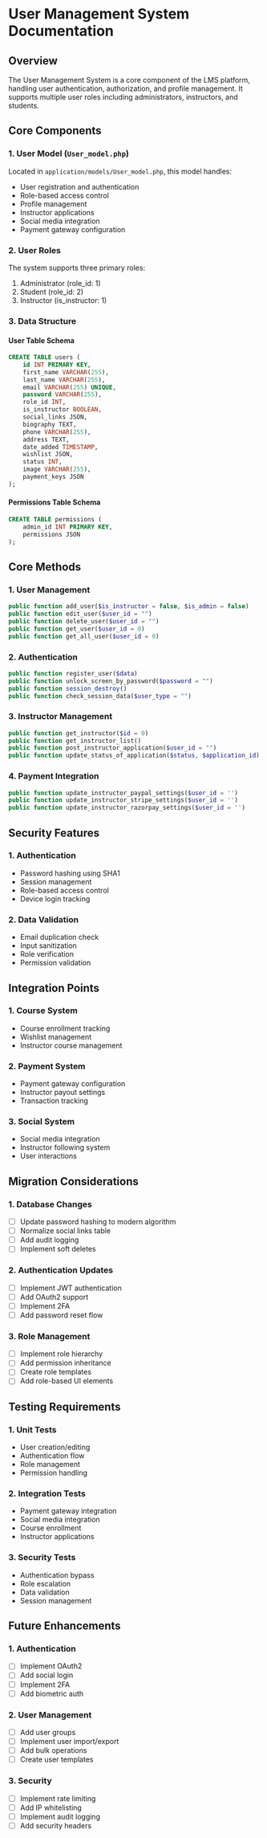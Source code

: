 # User Management System Documentation

## Overview
The User Management System is a core component of the LMS platform, handling user authentication, authorization, and profile management. It supports multiple user roles including administrators, instructors, and students.

## Core Components

### 1. User Model (`User_model.php`)
Located in `application/models/User_model.php`, this model handles:
- User registration and authentication
- Role-based access control
- Profile management
- Instructor applications
- Social media integration
- Payment gateway configuration

### 2. User Roles
The system supports three primary roles:
1. Administrator (role_id: 1)
2. Student (role_id: 2)
3. Instructor (is_instructor: 1)

### 3. Data Structure

#### User Table Schema
```sql
CREATE TABLE users (
    id INT PRIMARY KEY,
    first_name VARCHAR(255),
    last_name VARCHAR(255),
    email VARCHAR(255) UNIQUE,
    password VARCHAR(255),
    role_id INT,
    is_instructor BOOLEAN,
    social_links JSON,
    biography TEXT,
    phone VARCHAR(255),
    address TEXT,
    date_added TIMESTAMP,
    wishlist JSON,
    status INT,
    image VARCHAR(255),
    payment_keys JSON
);
```

#### Permissions Table Schema
```sql
CREATE TABLE permissions (
    admin_id INT PRIMARY KEY,
    permissions JSON
);
```

## Core Methods

### 1. User Management
```php
public function add_user($is_instructor = false, $is_admin = false)
public function edit_user($user_id = "")
public function delete_user($user_id = "")
public function get_user($user_id = 0)
public function get_all_user($user_id = 0)
```

### 2. Authentication
```php
public function register_user($data)
public function unlock_screen_by_password($password = "")
public function session_destroy()
public function check_session_data($user_type = "")
```

### 3. Instructor Management
```php
public function get_instructor($id = 0)
public function get_instructor_list()
public function post_instructor_application($user_id = "")
public function update_status_of_application($status, $application_id)
```

### 4. Payment Integration
```php
public function update_instructor_paypal_settings($user_id = '')
public function update_instructor_stripe_settings($user_id = '')
public function update_instructor_razorpay_settings($user_id = '')
```

## Security Features

### 1. Authentication
- Password hashing using SHA1
- Session management
- Role-based access control
- Device login tracking

### 2. Data Validation
- Email duplication check
- Input sanitization
- Role verification
- Permission validation

## Integration Points

### 1. Course System
- Course enrollment tracking
- Wishlist management
- Instructor course management

### 2. Payment System
- Payment gateway configuration
- Instructor payout settings
- Transaction tracking

### 3. Social System
- Social media integration
- Instructor following system
- User interactions

## Migration Considerations

### 1. Database Changes
- [ ] Update password hashing to modern algorithm
- [ ] Normalize social links table
- [ ] Add audit logging
- [ ] Implement soft deletes

### 2. Authentication Updates
- [ ] Implement JWT authentication
- [ ] Add OAuth2 support
- [ ] Implement 2FA
- [ ] Add password reset flow

### 3. Role Management
- [ ] Implement role hierarchy
- [ ] Add permission inheritance
- [ ] Create role templates
- [ ] Add role-based UI elements

## Testing Requirements

### 1. Unit Tests
- User creation/editing
- Authentication flow
- Role management
- Permission handling

### 2. Integration Tests
- Payment gateway integration
- Social media integration
- Course enrollment
- Instructor applications

### 3. Security Tests
- Authentication bypass
- Role escalation
- Data validation
- Session management

## Future Enhancements

### 1. Authentication
- [ ] Implement OAuth2
- [ ] Add social login
- [ ] Implement 2FA
- [ ] Add biometric auth

### 2. User Management
- [ ] Add user groups
- [ ] Implement user import/export
- [ ] Add bulk operations
- [ ] Create user templates

### 3. Security
- [ ] Implement rate limiting
- [ ] Add IP whitelisting
- [ ] Implement audit logging
- [ ] Add security headers 